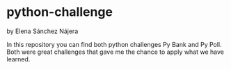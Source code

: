 # python-challenge
by Elena Sánchez Nájera

In this repository you can find both python challenges Py Bank and Py Poll.
Both were great challenges that gave me the chance to apply what we have learned.


